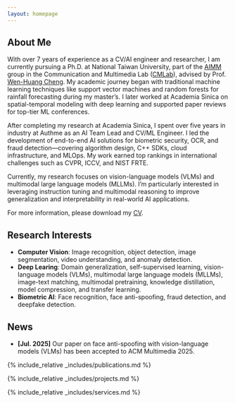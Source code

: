 ```yaml
---
layout: homepage
---
```


## About Me

With over 7 years of experience as a CV/AI engineer and researcher, I am currently pursuing a Ph.D. at National Taiwan University, part of the [AIMM](https://aimm.cmlab.csie.ntu.edu.tw/activity.html#) group in the Communication and Multimedia Lab ([CMLab](https://www.cmlab.csie.ntu.edu.tw/new_cml_website/cml.php?id=activities_announcements)), advised by Prof. [Wen-Huang Cheng](https://www.csie.ntu.edu.tw/~wenhuang/). My academic journey began with traditional machine learning techniques like support vector machines and random forests for rainfall forecasting during my master’s. I later worked at Academia Sinica on spatial-temporal modeling with deep learning and supported paper reviews for top-tier ML conferences.

After completing my research at Academia Sinica, I spent over five years in industry at Authme as an AI Team Lead and CV/ML Engineer. I led the development of end-to-end AI solutions for biometric security, OCR, and fraud detection—covering algorithm design, C++ SDKs, cloud infrastructure, and MLOps. My work earned top rankings in international challenges such as CVPR, ICCV, and NIST FRTE.

Currently, my research focuses on vision-language models (VLMs) and multimodal large language models (MLLMs). I’m particularly interested in leveraging instruction tuning and multimodal reasoning to improve generalization and interpretability in real-world AI applications.

For more information, please download my [CV](./assets/files/Resume.pdf).

## Research Interests

- **Computer Vision**: Image recognition, object detection, image segmentation, video understanding, and anomaly detection.
- **Deep Learing**: Domain generalization, self-supervised learning, vision-language models (VLMs), multimodal large language models (MLLMs), image-text matching, multimodal pretraining, knowledge distillation, model compression, and transfer learning.
- **Biometric AI**: Face recognition, face anti-spoofing, fraud detection, and deepfake detection.

## News

- **[Jul. 2025]** Our paper on face anti-spoofing with vision-language models (VLMs) has been accepted to ACM Multimedia 2025.

{% include_relative _includes/publications.md %}

{% include_relative _includes/projects.md %}

{% include_relative _includes/services.md %}
